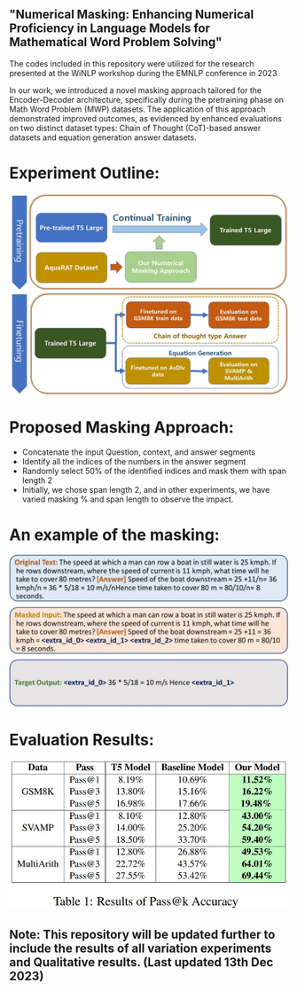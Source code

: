 ## "Numerical Masking: Enhancing Numerical Proficiency in Language Models for Mathematical Word Problem Solving"
The codes included in this repository were utilized for the research presented at the WiNLP workshop during the EMNLP conference in 2023.

In our work, we introduced a novel masking approach tailored for the Encoder-Decoder architecture, specifically during the pretraining phase on Math Word Problem (MWP) datasets. The application of this approach demonstrated improved outcomes, as evidenced by enhanced evaluations on two distinct dataset types: Chain of Thought (CoT)-based answer datasets and equation generation answer datasets.

# Experiment Outline:
![Local Image](Imgs/experiment_parts.jpg)
# Proposed Masking Approach:
- Concatenate the input Question, context, and answer segments
- Identify all the indices of the numbers in the answer segment
- Randomly select 50% of the identified indices and mask them with span length 2
- Initially, we chose span length 2, and in other experiments, we have varied masking % and span length to observe the impact.

# An example of the masking:
![Local Image](Imgs/masking_steps.jpg)

# Evaluation Results:
![Local Image](Imgs/pass_results.JPG)

## Note: This repository will be updated further to include the results of all variation experiments and Qualitative results. (Last updated 13th Dec 2023)

